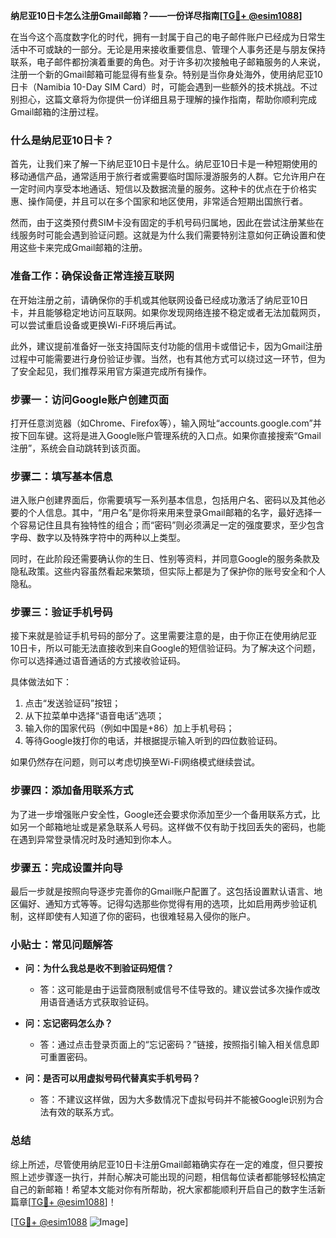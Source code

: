 **纳尼亚10日卡怎么注册Gmail邮箱？——一份详尽指南[[TG💪+ @esim1088](https://t.me/s/esim1088)]**

在当今这个高度数字化的时代，拥有一封属于自己的电子邮件账户已经成为日常生活中不可或缺的一部分。无论是用来接收重要信息、管理个人事务还是与朋友保持联系，电子邮件都扮演着重要的角色。对于许多初次接触电子邮箱服务的人来说，注册一个新的Gmail邮箱可能显得有些复杂。特别是当你身处海外，使用纳尼亚10日卡（Namibia 10-Day SIM Card）时，可能会遇到一些额外的技术挑战。不过别担心，这篇文章将为你提供一份详细且易于理解的操作指南，帮助你顺利完成Gmail邮箱的注册过程。

### 什么是纳尼亚10日卡？

首先，让我们来了解一下纳尼亚10日卡是什么。纳尼亚10日卡是一种短期使用的移动通信产品，通常适用于旅行者或需要临时国际漫游服务的人群。它允许用户在一定时间内享受本地通话、短信以及数据流量的服务。这种卡的优点在于价格实惠、操作简便，并且可以在多个国家和地区使用，非常适合短期出国旅行者。

然而，由于这类预付费SIM卡没有固定的手机号码归属地，因此在尝试注册某些在线服务时可能会遇到验证问题。这就是为什么我们需要特别注意如何正确设置和使用这些卡来完成Gmail邮箱的注册。

### 准备工作：确保设备正常连接互联网

在开始注册之前，请确保你的手机或其他联网设备已经成功激活了纳尼亚10日卡，并且能够稳定地访问互联网。如果你发现网络连接不稳定或者无法加载网页，可以尝试重启设备或更换Wi-Fi环境后再试。

此外，建议提前准备好一张支持国际支付功能的信用卡或借记卡，因为Gmail注册过程中可能需要进行身份验证步骤。当然，也有其他方式可以绕过这一环节，但为了安全起见，我们推荐采用官方渠道完成所有操作。

### 步骤一：访问Google账户创建页面

打开任意浏览器（如Chrome、Firefox等），输入网址“accounts.google.com”并按下回车键。这将是进入Google账户管理系统的入口点。如果你直接搜索“Gmail注册”，系统会自动跳转到该页面。

### 步骤二：填写基本信息

进入账户创建界面后，你需要填写一系列基本信息，包括用户名、密码以及其他必要的个人信息。其中，“用户名”是你将来用来登录Gmail邮箱的名字，最好选择一个容易记住且具有独特性的组合；而“密码”则必须满足一定的强度要求，至少包含字母、数字以及特殊字符中的两种以上类型。

同时，在此阶段还需要确认你的生日、性别等资料，并同意Google的服务条款及隐私政策。这些内容虽然看起来繁琐，但实际上都是为了保护你的账号安全和个人隐私。

### 步骤三：验证手机号码

接下来就是验证手机号码的部分了。这里需要注意的是，由于你正在使用纳尼亚10日卡，所以可能无法直接收到来自Google的短信验证码。为了解决这个问题，你可以选择通过语音通话的方式接收验证码。

具体做法如下：
1. 点击“发送验证码”按钮；
2. 从下拉菜单中选择“语音电话”选项；
3. 输入你的国家代码（例如中国是+86）加上手机号码；
4. 等待Google拨打你的电话，并根据提示输入听到的四位数验证码。

如果仍然存在问题，则可以考虑切换至Wi-Fi网络模式继续尝试。

### 步骤四：添加备用联系方式

为了进一步增强账户安全性，Google还会要求你添加至少一个备用联系方式，比如另一个邮箱地址或是紧急联系人号码。这样做不仅有助于找回丢失的密码，也能在遇到异常登录情况时及时通知到你本人。

### 步骤五：完成设置并向导

最后一步就是按照向导逐步完善你的Gmail账户配置了。这包括设置默认语言、地区偏好、通知方式等等。记得勾选那些你觉得有用的选项，比如启用两步验证机制，这样即使有人知道了你的密码，也很难轻易入侵你的账户。

### 小贴士：常见问题解答

- **问：为什么我总是收不到验证码短信？**
  - 答：这可能是由于运营商限制或信号不佳导致的。建议尝试多次操作或改用语音通话方式获取验证码。

- **问：忘记密码怎么办？**
  - 答：通过点击登录页面上的“忘记密码？”链接，按照指引输入相关信息即可重置密码。

- **问：是否可以用虚拟号码代替真实手机号码？**
  - 答：不建议这样做，因为大多数情况下虚拟号码并不能被Google识别为合法有效的联系方式。

### 总结

综上所述，尽管使用纳尼亚10日卡注册Gmail邮箱确实存在一定的难度，但只要按照上述步骤逐一执行，并耐心解决可能出现的问题，相信每位读者都能够轻松搞定自己的新邮箱！希望本文能对你有所帮助，祝大家都能顺利开启自己的数字生活新篇章[[TG💪+ @esim1088](https://t.me/s/esim1088)]！

[[TG💪+ @esim1088](https://t.me/s/esim1088) ![Image](https://i.postimg.cc/4NQfJmqS/Snipaste-2025-05-13-00-14-12.png)]